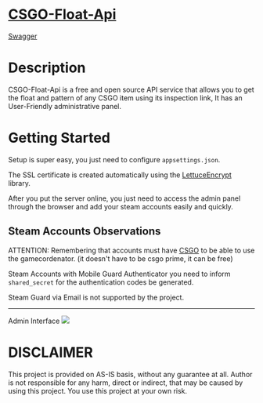 # [CSGO-Float-Api](https://csgofloat-api.com/)


[Swagger](https://csgofloat-api.com/swagger/index.html)

# Description
CSGO-Float-Api is a free and open source API service that allows you to get the float and pattern of any CSGO item using its inspection link, It has an User-Friendly administrative panel.

# Getting Started

Setup is super easy, you just need to configure `appsettings.json`.

The SSL certificate is created automatically using the [LettuceEncrypt](https://github.com/natemcmaster/LettuceEncrypt) library.

After you put the server online, you just need to access the admin panel through the browser and add your steam accounts easily and quickly.

## Steam Accounts Observations

ATTENTION: Remembering that accounts must have [CSGO](https://store.steampowered.com/app/730/CounterStrike_Global_Offensive/) to be able to use the gamecordenator. (it doesn't have to be csgo prime, it can be free)

Steam Accounts with Mobile Guard Authenticator you need to inform `shared_secret` for the authentication codes be generated.

Steam Guard via Email is not supported by the project.

---
Admin Interface
![](https://image.prntscr.com/image/M4feP5eFQ3WbaQzq0U9UMg.png) 

# DISCLAIMER
This project is provided on AS-IS basis, without any guarantee at all. Author is not responsible for any harm, direct or indirect, that may be caused by using this project. You use this project at your own risk.

